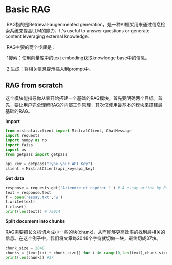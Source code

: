 # Basic RAG

​	RAG指的是Retrieval-augenmented generation，是一种AI框架用来通过信息检索系统来提高LLM的能力，It's useful to answer questions or generate content leveraging external knowledge.

​	RAG主要的两个步骤是：

​	1搜索：使用向量库中的text embeding获取knowledge base中的信息。

​	2.生成：将相关信息提示插入到prompt中。

## RAG from scratch

这个模块能指导你从零开始搭建一个基础的RAG模块，首先要明确两个目标。首先，要让用户完全理解RAG的内部工作原理，其次仅使用最基本的模块来搭建最基础的RAG。

**Import**

```python
from mistralai.client import MistralClient, ChatMessage
import requests
import numpy as np
import faiss
import os
from getpass import getpass

api_key = getpass("Type your API Key")
client = MistralClient(api_key=api_key)
```

**Get** **data**

```python
response = requests.get('Attendre et espérer !') # A essay writen by Paul Graham
text = response.text
f = open('essay.txt','w')
f.write(text)
f.close()
print(len(text)) # 75014
```

**Split document into chunks**

RAG需要把长文档切片成小一些的块(chunk)，从而能够更高效率的找到最相关的信息。在这个例子中，我们将文章每2048个字符就切做一块，最终切成37块。

```python
chunk_size = 2048
chunks = [text[i:i + chunk_size]] for i in range(0,len(text),chunk_size)
print(len(chunk)) #37
```

